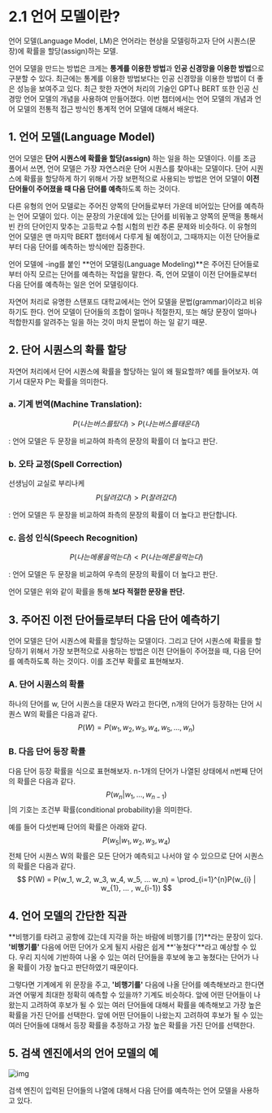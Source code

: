 # 2.1 언어 모델이란?

언어 모델(Language Model, LM)은 언어라는 현상을 모델링하고자 단어 시퀀스(문장)에 확률을 할당(assign)하는 모델.

언어 모델을 만드는 방법은 크게는 **통계를 이용한 방법**과 **인공 신경망을 이용한 방법**으로 구분할 수 있다. 최근에는 통계를 이용한 방법보다는 인공 신경망을 이용한 방법이 더 좋은 성능을 보여주고 있다. 최근 핫한 자연어 처리의 기술인 GPT나 BERT 또한 인공 신경망 언어 모델의 개념을 사용하여 만들어졌다. 이번 챕터에서는 언어 모델의 개념과 언어 모델의 전통적 접근 방식인 통계적 언어 모델에 대해서 배운다.

## **1. 언어 모델(Language Model)**

언어 모델은 **단어 시퀀스에 확률을 할당(assign)** 하는 일을 하는 모델이다. 이를 조금 풀어서 쓰면, 언어 모델은 가장 자연스러운 단어 시퀀스를 찾아내는 모델이다. 단어 시퀀스에 확률을 할당하게 하기 위해서 가장 보편적으로 사용되는 방법은 언어 모델이 **이전 단어들이 주어졌을 때 다음 단어를 예측**하도록 하는 것이다.

다른 유형의 언어 모델로는 주어진 양쪽의 단어들로부터 가운데 비어있는 단어를 예측하는 언어 모델이 있다. 이는 문장의 가운데에 있는 단어를 비워놓고 양쪽의 문맥을 통해서 빈 칸의 단어인지 맞추는 고등학교 수험 시험의 빈칸 추론 문제와 비슷하다. 이 유형의 언어 모델은 맨 마지막 BERT 챕터에서 다루게 될 예정이고, 그때까지는 이전 단어들로부터 다음 단어를 예측하는 방식에만 집중한다.

언어 모델에 -ing를 붙인 **언어 모델링(Language Modeling)**은 주어진 단어들로부터 아직 모르는 단어를 예측하는 작업을 말한다. 즉, 언어 모델이 이전 단어들로부터 다음 단어를 예측하는 일은 언어 모델링이다.

자연어 처리로 유명한 스탠포드 대학교에서는 언어 모델을 문법(grammar)이라고 비유하기도 한다. 언어 모델이 단어들의 조합이 얼마나 적절한지, 또는 해당 문장이 얼마나 적합한지를 알려주는 일을 하는 것이 마치 문법이 하는 일 같기 때문.

## **2. 단어 시퀀스의 확률 할당**

자연어 처리에서 단어 시퀀스에 확률을 할당하는 일이 왜 필요할까? 예를 들어보자. 여기서 대문자 P는 확률을 의미한다.

### **a. 기계 번역(Machine Translation):**

$$
P(나는 버스를 탔다) > P(나는 버스를 태운다)
$$

: 언어 모델은 두 문장을 비교하여 좌측의 문장의 확률이 더 높다고 판단.



### **b. 오타 교정(Spell Correction)**

선생님이 교실로 부리나케
$$
P(달려갔다) > P(잘려갔다)
$$

: 언어 모델은 두 문장을 비교하여 좌측의 문장의 확률이 더 높다고 판단합니다.



### **c. 음성 인식(Speech Recognition)**

$$
P(나는 메롱을 먹는다) < P(나는 메론을 먹는다)
$$


: 언어 모델은 두 문장을 비교하여 우측의 문장의 확률이 더 높다고 판단.



언어 모델은 위와 같이 확률을 통해 **보다 적절한 문장을 판단.**



## **3. 주어진 이전 단어들로부터 다음 단어 예측하기**

언어 모델은 단어 시퀀스에 확률을 할당하는 모델이다. 그리고 단어 시퀀스에 확률을 할당하기 위해서 가장 보편적으로 사용하는 방법은 이전 단어들이 주어졌을 때, 다음 단어를 예측하도록 하는 것이다. 이를 조건부 확률로 표현해보자.

### **A. 단어 시퀀스의 확률**

하나의 단어를 w, 단어 시퀀스을 대문자 W라고 한다면, n개의 단어가 등장하는 단어 시퀀스 W의 확률은 다음과 같다.
$$
P(W)=P(w_1,w_2,w_3,w_4,w_5,...,w_n)
$$

### **B. 다음 단어 등장 확률**

다음 단어 등장 확률을 식으로 표현해보자. n-1개의 단어가 나열된 상태에서 n번째 단어의 확률은 다음과 같다.
$$
P(w_n|w_1,...,w_{n-1})
$$
|의 기호는 조건부 확률(conditional probability)을 의미한다.

예를 들어 다섯번째 단어의 확률은 아래와 같다.
$$
P(w_5|w_1,w_2,w_3,w_4)
$$
전체 단어 시퀀스 W의 확률은 모든 단어가 예측되고 나서야 알 수 있으므로 단어 시퀀스의 확률은 다음과 같다.
$$
P(W) = P(w_1, w_2, w_3, w_4, w_5, ... w_n) = \prod_{i=1}^{n}P(w_{i} | w_{1}, ... , w_{i-1})
$$


## **4. 언어 모델의 간단한 직관**

**비행기를 타려고 공항에 갔는데 지각을 하는 바람에 비행기를 [?]**라는 문장이 있다. **'비행기를'** 다음에 어떤 단어가 오게 될지 사람은 쉽게 **'놓쳤다'**라고 예상할 수 있다. 우리 지식에 기반하여 나올 수 있는 여러 단어들을 후보에 놓고 놓쳤다는 단어가 나올 확률이 가장 높다고 판단하였기 때문이다.

그렇다면 기계에게 위 문장을 주고, **'비행기를'** 다음에 나올 단어를 예측해보라고 한다면 과연 어떻게 최대한 정확히 예측할 수 있을까? 기계도 비슷하다. 앞에 어떤 단어들이 나왔는지 고려하여 후보가 될 수 있는 여러 단어들에 대해서 확률을 예측해보고 가장 높은 확률을 가진 단어를 선택한다. 앞에 어떤 단어들이 나왔는지 고려하여 후보가 될 수 있는 여러 단어들에 대해서 등장 확률을 추정하고 가장 높은 확률을 가진 단어를 선택한다.



## **5. 검색 엔진에서의 언어 모델의 예**

![img](https://wikidocs.net/images/page/21668/%EB%94%A5_%EB%9F%AC%EB%8B%9D%EC%9D%84_%EC%9D%B4%EC%9A%A9%ED%95%9C.PNG)

검색 엔진이 입력된 단어들의 나열에 대해서 다음 단어를 예측하는 언어 모델을 사용하고 있다.